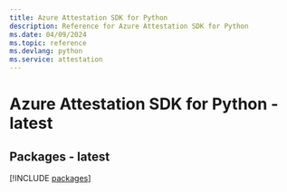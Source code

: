 ```yaml
---
title: Azure Attestation SDK for Python
description: Reference for Azure Attestation SDK for Python
ms.date: 04/09/2024
ms.topic: reference
ms.devlang: python
ms.service: attestation
---
```

# Azure Attestation SDK for Python - latest
## Packages - latest
[!INCLUDE [packages](attestation-index.md)]